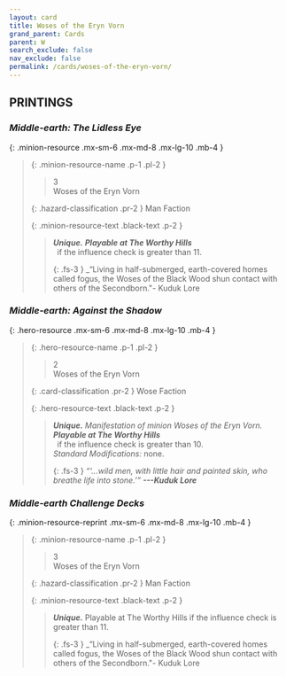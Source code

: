 ```yaml
---
layout: card
title: Woses of the Eryn Vorn
grand_parent: Cards
parent: W
search_exclude: false
nav_exclude: false
permalink: /cards/woses-of-the-eryn-vorn/
---
```


## PRINTINGS


### _Middle-earth: The Lidless Eye_

{: .minion-resource .mx-sm-6 .mx-md-8 .mx-lg-10 .mb-4 }
> {: .minion-resource-name .p-1 .pl-2 }
> > <div class="hazard-mp">3</div>
> > <div class="card-name">Woses of the Eryn Vorn</div>
>
> {: .hazard-classification .pr-2 }
> Man Faction
>
> {: .minion-resource-text .black-text .p-2 }
> > _**Unique.**_ ***Playable at The Worthy Hills*** <br>&ensp;if the influence check is greater than 11. 
> > 
> > {: .fs-3 } 
> > _“Living in half-submerged, earth-covered homes called fogus, the Woses of the Black Wood shun contact with others of the Secondborn."- Kuduk Lore  
> 

### _Middle-earth: Against the Shadow_

{: .hero-resource .mx-sm-6 .mx-md-8 .mx-lg-10 .mb-4 }
> {: .hero-resource-name .p-1 .pl-2 }
> > <div class="card-mp">2</div>
> > <div class="card-name">Woses of the Eryn Vorn</div>
>
> {: .card-classification .pr-2 }
> Wose Faction
>
> {: .hero-resource-text .black-text .p-2 }
> > _**Unique.**_ _Manifestation of minion Woses of the Eryn Vorn._ ***Playable at The Worthy Hills*** <br>&ensp;if the influence check is greater than 10. <br>_Standard Modifications:_ none. 
> > 
> > {: .fs-3 } 
> > _“‘...wild men, with little hair and painted skin, who breathe life into stone.’”_ ***---&#65279;Kuduk Lore*** 
> 

### _Middle-earth Challenge Decks_

{: .minion-resource-reprint .mx-sm-6 .mx-md-8 .mx-lg-10 .mb-4 }
> {: .minion-resource-name .p-1 .pl-2 }
> > <div class="hazard-mp">3</div>
> > <div class="card-name">Woses of the Eryn Vorn</div>
>
> {: .hazard-classification .pr-2 }
> Man Faction
>
> {: .minion-resource-text .black-text .p-2 }
> > _**Unique.**_ Playable at The Worthy Hills if the influence check is greater than 11. 
> > 
> > {: .fs-3 } 
> > _“Living in half-submerged, earth-covered homes called fogus, the Woses of the Black Wood shun contact with others of the Secondborn."- Kuduk Lore  
> 
